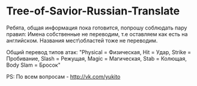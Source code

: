 # Tree-of-Savior-Russian-Translate

Ребята, общая информация пока готовится, попрошу соблюдать пару правил:
  Имена собственные не переводим, т.е оставляем как есть на английском.
  Названия мест\областей тоже не переводим.
  
  Общий перевод типов атак:
  "Physical = Физическая, Hit = Удар, Strike = Пробивание, Slash = Режущая, Magic = Магическая, Stab = Колющая, Body Slam = Бросок"
  
  PS: По всем вопросам - http://vk.com/yukito
